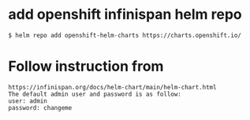 # add openshift infinispan helm repo
```shell
$ helm repo add openshift-helm-charts https://charts.openshift.io/
```
# Follow instruction from
```shell
https://infinispan.org/docs/helm-chart/main/helm-chart.html
The default admin user and password is as follow:
user: admin
password: changeme
```
